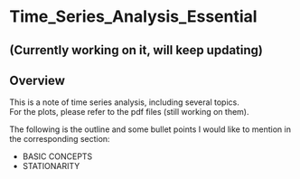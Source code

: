 # Time_Series_Analysis_Essential 

## (Currently working on it, will keep updating)

## Overview
This is a note of time series analysis, including several topics.   
For the plots, please refer to the pdf files (still working on them).   

The following is the outline and some bullet points I would like to mention in the corresponding section:  
- BASIC CONCEPTS
- STATIONARITY 
